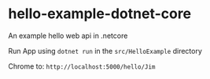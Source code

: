 # hello-example-dotnet-core
An example hello web api in .netcore

Run App using `dotnet run` in the `src/HelloExample` directory

Chrome to: `http://localhost:5000/hello/Jim`
